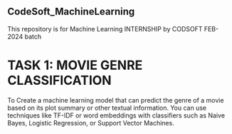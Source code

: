 ## CodeSoft_MachineLearning

This repository is for Machine Learning INTERNSHIP by CODSOFT FEB-2024 batch

# TASK 1: MOVIE GENRE CLASSIFICATION
To Create a machine learning model that can predict the genre of a movie based on its plot summary or other textual information. You can use techniques like TF-IDF or word embeddings with classifiers such as Naive Bayes, Logistic Regression, or Support Vector Machines.
